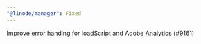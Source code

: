 ```yaml
---
"@linode/manager": Fixed
---
```


Improve error handing for loadScript and Adobe Analytics ([#9161](https://github.com/linode/manager/pull/9161))

